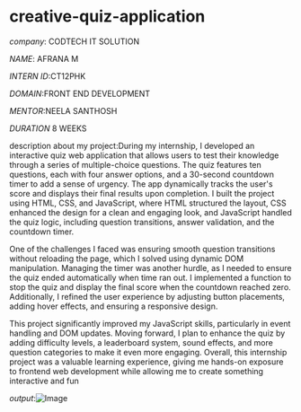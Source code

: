 # creative-quiz-application

*company*: CODTECH IT SOLUTION

*NAME*: AFRANA M

*INTERN ID*:CT12PHK

*DOMAIN*:FRONT END DEVELOPMENT

*MENTOR*:NEELA SANTHOSH

*DURATION* 8 WEEKS

description about my project:During my internship, I developed an interactive quiz web application that allows users to test their knowledge through a series of multiple-choice questions. The quiz features ten questions, each with four answer options, and a 30-second countdown timer to add a sense of urgency. The app dynamically tracks the user's score and displays their final results upon completion. I built the project using HTML, CSS, and JavaScript, where HTML structured the layout, CSS enhanced the design for a clean and engaging look, and JavaScript handled the quiz logic, including question transitions, answer validation, and the countdown timer.

One of the challenges I faced was ensuring smooth question transitions without reloading the page, which I solved using dynamic DOM manipulation. Managing the timer was another hurdle, as I needed to ensure the quiz ended automatically when time ran out. I implemented a function to stop the quiz and display the final score when the countdown reached zero. Additionally, I refined the user experience by adjusting button placements, adding hover effects, and ensuring a responsive design.

This project significantly improved my JavaScript skills, particularly in event handling and DOM updates. Moving forward, I plan to enhance the quiz by adding difficulty levels, a leaderboard system, sound effects, and more question categories to make it even more engaging. Overall, this internship project was a valuable learning experience, giving me hands-on exposure to frontend web development while allowing me to create something interactive and fun

*output*:![Image](https://github.com/user-attachments/assets/e498dc63-402b-478d-8468-bd8ad33a0101)
